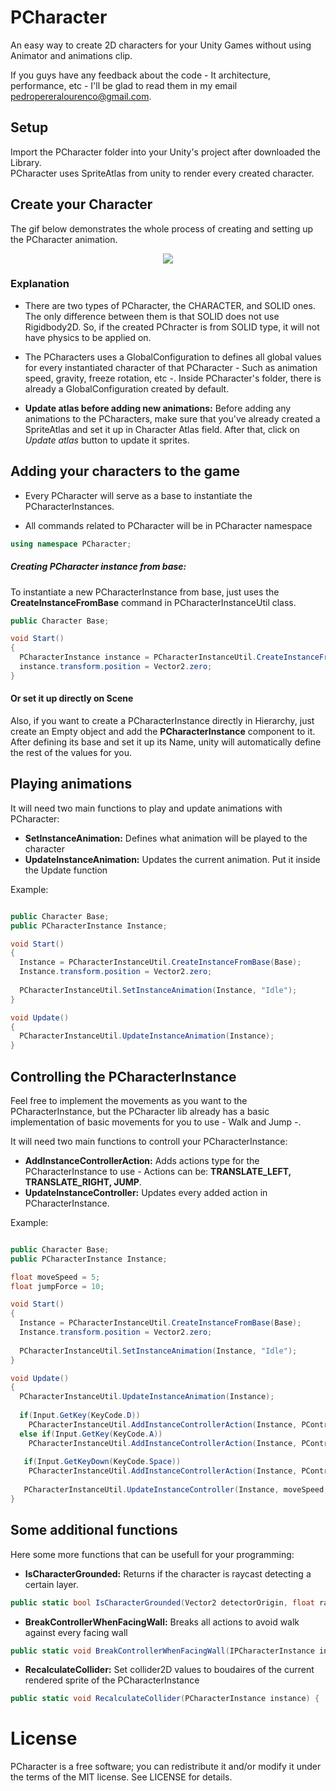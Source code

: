 # PCharacter
An easy way to create 2D characters for your Unity Games without using Animator and animations clip.

If you guys have any feedback about the code - It architecture, performance, etc - I'll be glad to read them in my email pedropereralourenco@gmail.com.

## Setup

Import the PCharacter folder into your Unity's project after downloaded the Library.<br>
PCharacter uses SpriteAtlas from unity to render every created character.

## Create your Character

The gif below demonstrates the whole process of creating and setting up the PCharacter animation.

<p align="center"> 
<img src="https://media.giphy.com/media/efPKFgVjHuEO7BoUZV/giphy.gif" style="max-height: 300px;">
</p>

### Explanation 

- There are two types of PCharacter, the CHARACTER, and SOLID ones. The only difference between them is that SOLID does not use Rigidbody2D. So, if the created PChracter is from SOLID type, it will not have physics to be applied on. 

- The PCharacters uses a GlobalConfiguration to defines all global values for every instantiated character of that PCharacter - Such as animation speed, gravity, freeze rotation, etc -. Inside PCharacter's folder, there is already a GlobalConfiguration created by default.

- **Update atlas before adding new animations:** Before adding any animations to the PCharacters, make sure that you've already created a SpriteAtlas and set it up in Character Atlas field. After that, click on _Update atlas_ button to update it sprites.

## Adding your characters to the game

- Every PCharacter will serve as a base to instantiate the PCharacterInstances. 

- All commands related to PCharacter will be in PCharacter namespace<br>
```cs
using namespace PCharacter;
```

##### Creating PCharacter instance from base:

To instantiate a new PCharacterInstance from base, just uses the **CreateInstanceFromBase** command in PCharacterInstanceUtil class.

```cs
public Character Base;

void Start()
{
  PCharacterInstance instance = PCharacterInstanceUtil.CreateInstanceFromBase(Base);  
  instance.transform.position = Vector2.zero;
}
```

#### Or set it up directly on Scene

Also, if you want to create a PCharacterInstance directly in Hierarchy, just create an Empty object and add the **PCharacterInstance** component to it. After defining its base and set it up its Name, unity will automatically define the rest of the values for you.

## Playing animations

It will need two main functions to play and update animations with PCharacter:
-  **SetInstanceAnimation:** Defines what animation will be played to the character
-  **UpdateInstanceAnimation:** Updates the current animation. Put it inside the Update function

Example:
```cs

public Character Base;
public PCharacterInstance Instance;

void Start()
{
  Instance = PCharacterInstanceUtil.CreateInstanceFromBase(Base);  
  Instance.transform.position = Vector2.zero;
  
  PCharacterInstanceUtil.SetInstanceAnimation(Instance, "Idle");
}

void Update()
{
  PCharacterInstanceUtil.UpdateInstanceAnimation(Instance);
}
```

## Controlling the PCharacterInstance

Feel free to implement the movements as you want to the PCharacterInstance, but the PCharacter lib already has a basic implementation of basic movements for you to use - Walk and Jump -.

It will need two main functions to controll your PCharacterInstance:<br>
- **AddInstanceControllerAction:** Adds actions type for the PCharacterInstance to use - Actions can be: **TRANSLATE_LEFT, TRANSLATE_RIGHT, JUMP**.
- **UpdateInstanceController:** Updates every added action in PCharacterInstance.

Example:
```cs

public Character Base;
public PCharacterInstance Instance;

float moveSpeed = 5;
float jumpForce = 10;

void Start()
{
  Instance = PCharacterInstanceUtil.CreateInstanceFromBase(Base);  
  Instance.transform.position = Vector2.zero;
  
  PCharacterInstanceUtil.SetInstanceAnimation(Instance, "Idle");
}

void Update()
{
  PCharacterInstanceUtil.UpdateInstanceAnimation(Instance);
  
  if(Input.GetKey(KeyCode.D))
    PCharacterInstanceUtil.AddInstanceControllerAction(Instance, PControllerActionType.TRANSLATE_RIGHT);
  else if(Input.GetKey(KeyCode.A))
    PCharacterInstanceUtil.AddInstanceControllerAction(Instance, PControllerActionType.TRANSLATE_LEFT);
    
   if(Input.GetKeyDown(KeyCode.Space))
    PCharacterInstanceUtil.AddInstanceControllerAction(Instance, PControllerActionType.JUMP);
    
   PCharacterInstanceUtil.UpdateInstanceController(Instance, moveSpeed, jumpForce, faceToWalkDirection: true);
}
```

## Some additional functions

Here some more functions that can be usefull for your programming:

- **IsCharacterGrounded:** Returns if the character is raycast detecting a certain layer.
```cs
public static bool IsCharacterGrounded(Vector2 detectorOrigin, float radius, LayerMask groundLayer) { ... }
```

- **BreakControllerWhenFacingWall:** Breaks all actions to avoid walk against every facing wall
```cs
public static void BreakControllerWhenFacingWall(IPCharacterInstance instance, LayerMask targetLayer, float detectorDistance = 1f) { ... }
```

- **RecalculateCollider:** Set collider2D values to boudaires of the current rendered sprite of the PCharacterInstance
```cs
public static void RecalculateCollider(PCharacterInstance instance) { ... }
```

# License 

PCharacter is a free software; you can redistribute it and/or modify it under the terms of the MIT license. See LICENSE for details.

